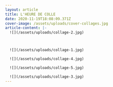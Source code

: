 ```yaml
---
layout: article
title: L'HEURE DE COLLE
date: 2020-11-19T18:08:09.371Z
cover-image: /assets/uploads/cover-collages.jpg
article-content: |-
  ![](/assets/uploads/collage-2.jpg)



  ![](/assets/uploads/collage-1.jpg)

  ![](/assets/uploads/collage-4.jpg)

  ![](/assets/uploads/collage-5.jpg)

  ![](/assets/uploads/collage-3.jpg)
---
```

